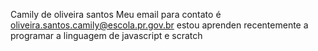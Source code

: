 Camily  de oliveira santos
Meu email para contato é  oliveira.santos.camily@escola.pr.gov.br
estou aprenden recentemente  a programar  a linguagem de javascript e scratch

